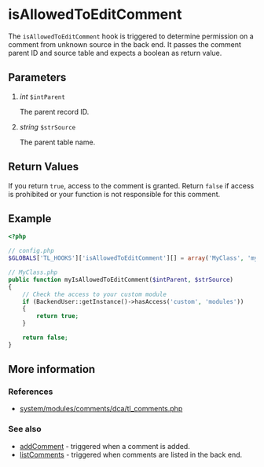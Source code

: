 # isAllowedToEditComment

The `isAllowedToEditComment` hook is triggered to determine permission on a
comment from unknown source in the back end. It passes the comment parent ID and
source table and expects a boolean as return value.


## Parameters

1. *int* `$intParent`

    The parent record ID.

2. *string* `$strSource`

    The parent table name.


## Return Values

If you return `true`, access to the comment is granted. Return `false` if access
is prohibited or your function is not responsible for this comment.


## Example

```php
<?php

// config.php
$GLOBALS['TL_HOOKS']['isAllowedToEditComment'][] = array('MyClass', 'myIsAllowedToEditComment');

// MyClass.php
public function myIsAllowedToEditComment($intParent, $strSource)
{
    // Check the access to your custom module
    if (BackendUser::getInstance()->hasAccess('custom', 'modules'))
    {
        return true;
    }

    return false;
}
```

## More information


### References

- [system/modules/comments/dca/tl_comments.php](https://github.com/contao/core/blob/3.5.0/system/modules/comments/dca/tl_comments.php#L405-L417)


### See also

- [addComment](addComment.md) - triggered when a comment is added.
- [listComments](listComments.md) - triggered when comments are listed in the back end.

